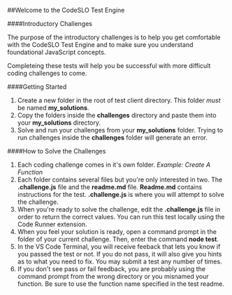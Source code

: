 ##Welcome to the CodeSLO Test Engine

####Introductory Challenges

The purpose of the introductory challenges is to help you get comfortable with the CodeSLO Test Engine and to make sure you understand foundational JavaScript concepts.

Completeing these tests will help you be successful with more difficult coding challenges to come.

####Getting Started
1. Create a new folder in the root of test client directory. This folder *must* be named **my_solutions**.
2. Copy the folders inside the **challenges** directory and paste them into your **my_solutions** directory.
3. Solve and run your challenges from your **my_solutions** folder. Trying to run challenges inside the **challenges** folder will generate an error.

####How to Solve the Challenges
1. Each coding challenge comes in it's own folder. *Example: Create A Function*
2. Each folder contains several files but you're only interested in two. The **.challenge.js** file and the **readme.md** file. **Readme.md** contains instructions for the test. **.challenge.js** is where you will attempt to solve the challenge.
3. When you're ready to solve the challenge, edit the **.challenge.js** file in order to return the correct values. You can run this test locally using the Code Runner extension.
4. When you feel your solution is ready, open a command prompt in the folder of your current challenge. Then, enter the command **node test**.
5. In the VS Code Terminal, you will receive feeback that lets you know if you passed the test or not. If you do not pass, it will also give you hints as to what you need to fix. You may submit a test any number of times.
6. If you don't see pass *or* fail feedback, you are probably using the command prompt from the wrong directory or you misnamed your function. Be sure to use the function name specified in the test readme.
